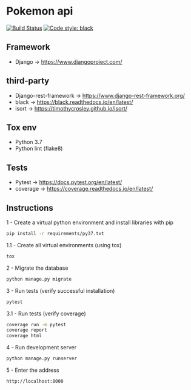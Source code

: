 Pokemon api
===========
[![Build Status](https://travis-ci.org/magocod/pokemon.svg?branch=master)](https://travis-ci.org/magocod/pokemon)
[![Code style: black](https://img.shields.io/badge/code%20style-black-000000.svg)](https://github.com/psf/black)

## Framework

* Django -> https://www.djangoproject.com/

## third-party

* Django-rest-framework -> https://www.django-rest-framework.org/
* black -> https://black.readthedocs.io/en/latest/
* isort -> https://timothycrosley.github.io/isort/

## Tox env

* Python 3.7
* Python lint (flake8)

## Tests

* Pytest -> https://docs.pytest.org/en/latest/
* coverage -> https://coverage.readthedocs.io/en/latest/

## Instructions

1 - Create a virtual python environment and install libraries with pip
```bash
pip install -r requirements/py37.txt
```

1.1 - Create all virtual environments (using tox)
```bash
tox
```

2 - Migrate the database
```bash
python manage.py migrate
```

3 - Run tests (verify successful installation)
```bash
pytest
```

3.1 - Run tests (verify coverage)
```bash
coverage run -m pytest
coverage report
coverage html
```

4 - Run development server
```bash
python manage.py runserver
```

5 - Enter the address
```bash
http://localhost:8000
```
